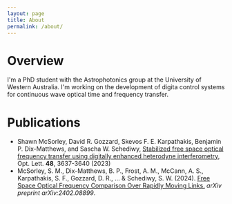 ```yaml
---
layout: page
title: About
permalink: /about/
---
```

# Overview

I'm a PhD student with the Astrophotonics group at the University of Western Australia. I'm working on the development of digita control systems for continuous wave optical time and frequency transfer. 

# Publications
- Shawn McSorley, David R. Gozzard, Skevos F. E. Karpathakis, Benjamin P. Dix-Matthews, and Sascha W. Schediwy, [Stabilized free space optical frequency transfer using digitally enhanced heterodyne interferometry,](https://doi.org/10.1364/OL.492356) Opt. Lett. **48**, 3637-3640 (2023)
- McSorley, S. M., Dix-Matthews, B. P., Frost, A. M., McCann, A. S., Karpathakis, S. F., Gozzard, D. R., ... & Schediwy, S. W. (2024). [Free Space Optical Frequency Comparison Over Rapidly Moving Links.](https://arxiv.org/abs/2402.08899) _arXiv preprint arXiv:2402.08899_.